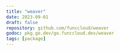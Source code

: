 ```yaml
---
title: "weaver"
date: 2023-09-01
draft: false
repository: github.com/funccloud/weaver
godoc: pkg.go.dev/go.funccloud.dev/weaver
tags: [package]
---
```

